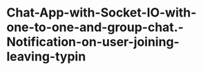 # Chat-App-with-Socket-IO-with-one-to-one-and-group-chat.-Notification-on-user-joining-leaving-typin